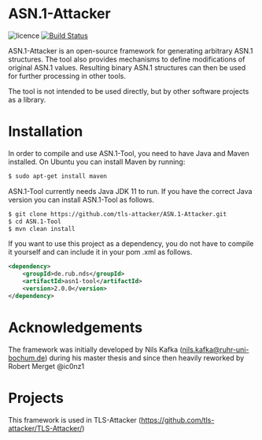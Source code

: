 # ASN.1-Attacker

![licence](https://img.shields.io/badge/License-Apachev2-brightgreen.svg)
[![Build Status](http://hydrogen.cloud.nds.rub.de/buildStatus/icon.svg?job=ASN.1-Tool)](http://hydrogen.cloud.nds.rub.de/job/ASN.1-Attacker/)

ASN.1-Attacker is an open-source framework for generating arbitrary ASN.1 structures. The tool also provides mechanisms to define modifications of original ASN.1 values. Resulting binary ASN.1 structures can then be used for further processing in other tools.

The tool is not intended to be used directly, but by other software projects as a library.

# Installation

In order to compile and use ASN.1-Tool, you need to have Java and Maven installed. On Ubuntu you can install Maven by
running:

```bash
$ sudo apt-get install maven
```

ASN.1-Tool currently needs Java JDK 11 to run. If you have the correct Java version you can install
ASN.1-Tool as follows.

```bash
$ git clone https://github.com/tls-attacker/ASN.1-Attacker.git
$ cd ASN.1-Tool
$ mvn clean install
```

If you want to use this project as a dependency, you do not have to compile it yourself and can include it in your pom
.xml as follows.

```xml
<dependency>
    <groupId>de.rub.nds</groupId>
    <artifactId>asn1-tool</artifactId>
    <version>2.0.0</version>
</dependency>
```

# Acknowledgements
The framework was initially developed by Nils Kafka (nils.kafka@ruhr-uni-bochum.de) during his master thesis and since then heavily reworked by Robert Merget @ic0nz1
# Projects
This framework is used in TLS-Attacker (https://github.com/tls-attacker/TLS-Attacker/)
